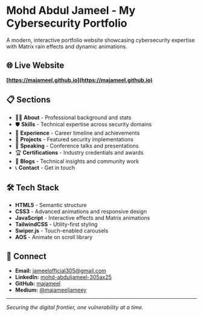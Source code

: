 # Mohd Abdul Jameel - My Cybersecurity Portfolio

A modern, interactive portfolio website showcasing cybersecurity expertise with Matrix rain effects and dynamic animations.

## 🌐 Live Website
**[https://majameel.github.io](https://majameel.github.io)**

## 📋 Sections
- 👨‍💻 **About** - Professional background and stats
- 🛡️ **Skills** - Technical expertise across security domains  
- 💼 **Experience** - Career timeline and achievements
- 🚀 **Projects** - Featured security implementations
- 🎤 **Speaking** - Conference talks and presentations
- 🏆 **Certifications** - Industry credentials and awards
- 📝 **Blogs** - Technical insights and community work
- 📞 **Contact** - Get in touch

## 🛠️ Tech Stack
- **HTML5** - Semantic structure
- **CSS3** - Advanced animations and responsive design
- **JavaScript** - Interactive effects and Matrix animations
- **TailwindCSS** - Utility-first styling
- **Swiper.js** - Touch-enabled carousels
- **AOS** - Animate on scroll library

## 🔗 Connect
- **Email:** jameelofficial305@gmail.com
- **LinkedIn:** [mohd-abduljameel-305ax25](https://www.linkedin.com/in/mohd-abduljameel-305ax25)
- **GitHub:** [majameel](https://github.com/majameel)
- **Medium:** [@majameeljameey](https://medium.com/@majameeljameey)

---

*Securing the digital frontier, one vulnerability at a time.*
